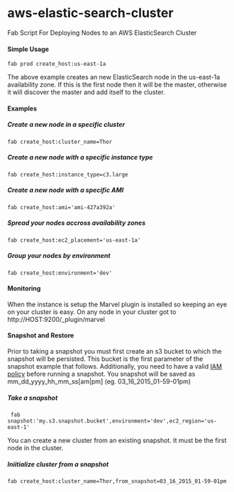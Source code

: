 # aws-elastic-search-cluster
Fab Script For Deploying Nodes to an AWS ElasticSearch Cluster

#### Simple Usage
```fab prod create_host:us-east-1a```

The above example creates an new ElasticSearch node in the us-east-1a availability zone. If this is the first node then it will be the master, otherwise it will discover the master and add itself to the cluster.

#### Examples
##### Create a new node in a specific cluster
```fab create_host:cluster_name=Thor```
##### Create a new node with a specific instance type
```fab create_host:instance_type=c3.large```
##### Create a new node with a specific AMI
```fab create_host:ami='ami-427a392a'```
##### Spread your nodes accross availability zones
```fab create_host:ec2_placement='us-east-1a'```
##### Group your nodes by environment
```fab create_host:environment='dev'```

#### Monitoring
When the instance is setup the Marvel plugin is installed so keeping an eye on your cluster is easy. On any node in your cluster got to http://HOST:9200/_plugin/marvel

#### Snapshot and Restore
Prior to taking a snapshot you must first create an s3 bucket to which the snapshot will be persisted. This bucket is the first parameter of the snapshot example that follows. Additionally, you need to have a valid [IAM policy](https://github.com/elastic/elasticsearch-cloud-aws#recommended-s3-permissions) before running a snapshot. You snapshot will be saved as mm_dd_yyyy_hh_mm_ss\[am|pm\] (eg. 03_16_2015_01-59-01pm)
##### Take a snapshot 
``` fab snapshot:'my.s3.snapshot.bucket',environment='dev',ec2_region='us-east-1'```

You can create a new cluster from an existing snapshot. It must be the first node in the cluster.
##### Iniitialize cluster from a snapshot
```fab create_host:cluster_name=Thor,from_snapshot=03_16_2015_01-59-01pm```
